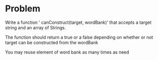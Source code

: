 
# Problem

Write a function ' canConstruct(target, wordBank)' that accepts a target string and an array of Strings.

The function should return a true or a false depending on whether or not target can be constructed from the wordBank 

You may reuse element of word bank as many times as need
